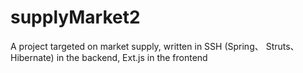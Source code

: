 supplyMarket2
=============

A project targeted on market supply, written in SSH (Spring、 Struts、Hibernate) in the backend, Ext.js in the frontend

